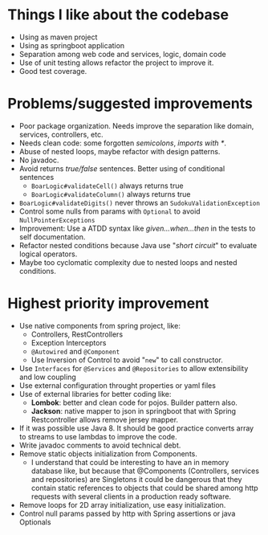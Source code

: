 # Things I like about the codebase

- Using as maven project
- Using as springboot application
- Separation among web code and services, logic, domain code
- Use of unit testing allows refactor the project to improve it.
- Good test coverage.

# Problems/suggested improvements

- Poor package organization. Needs improve the separation like domain, services, controllers, etc.
- Needs clean code: some forgotten _semicolons_, _imports with *_.
- Abuse of nested loops, maybe refactor with design patterns.
- No javadoc.
- Avoid returns _true/false_ sentences. Better using of conditional sentences
    - `BoarLogic#validateCell()` always returns true   
    - `BoarLogic#validateColumn()` always returns true   
- `BoarLogic#validateDigits()` never throws an `SudokuValidationException`   
- Control some nulls from params with `Optional` to avoid `NullPointerExceptions`
- Improvement: Use a ATDD syntax like _given...when...then_ in the tests to self documentation.
- Refactor nested conditions because Java use "_short circuit_" to evaluate logical operators.
- Maybe too cyclomatic complexity due to nested loops and nested conditions.

# Highest priority improvement

- Use native components from spring project, like:
    - Controllers, RestControllers
    - Exception Interceptors
    - `@Autowired` and `@Component` 
    - Use Inversion of Control to avoid "`new`" to call constructor.
- Use `Interfaces` for `@Services` and `@Repositories` to allow extensibility and low coupling
- Use external configuration throught properties or yaml files
- Use of external libraries for better coding like:
    - **Lombok**: better and clean code for pojos. Builder pattern also.
    - **Jackson**: native mapper to json in springboot that with Spring Restcontroller allows remove jersey mapper.
- If it was possible use Java 8. It should be good practice converts array to streams to use lambdas to improve the code.
- Write javadoc comments to avoid technical debt.
- Remove static objects initialization from Components.
    - I understand that could be interesting to have an in memory database like, but because that @Components (Controllers, services and repositories) are Singletons it could be dangerous that they contain static references to objects that could be shared among http requests with several clients in a production ready software.
- Remove loops for 2D array initialization, use easy initialization.    
- Control null params passed by http with Spring assertions or java Optionals  